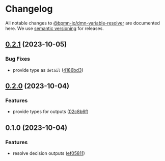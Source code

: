 # Changelog

All notable changes to [@bpmn-io/dmn-variable-resolver](https://github.com/bpmn-io/dmn-variable-resolver) are documented here. We use [semantic versioning](http://semver.org/) for releases.

## [0.2.1](https://github.com/bpmn-io/dmn-variable-resolver/compare/v0.2.0...v0.2.1) (2023-10-05)


### Bug Fixes

* provide type as `detail` ([4186bd3](https://github.com/bpmn-io/dmn-variable-resolver/commit/4186bd3016d78ba35cfabbeb2f238fa911ccf0ec))

## [0.2.0](https://github.com/bpmn-io/dmn-variable-resolver/compare/v0.1.0...v0.2.0) (2023-10-04)


### Features

* provide types for outputs ([02c8b6f](https://github.com/bpmn-io/dmn-variable-resolver/commit/02c8b6f970721588ba7d39df25837905f024d7a1))

## 0.1.0 (2023-10-04)

### Features

* resolve decision outputs ([ef05811](https://github.com/bpmn-io/dmn-variable-resolver/commit/ef058112a8958add8f9ddfd8b5f2b6ea0f4c04a0))
